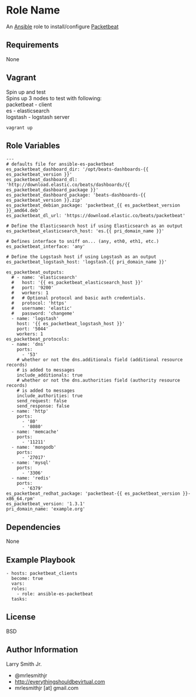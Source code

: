 Role Name
=========

An [Ansible] role to install/configure [Packetbeat]

Requirements
------------

None

Vagrant
-------
Spin up and test  
Spins up 3 nodes to test with following:  
packetbeat  - client  
es  - elasticsearch  
logstash  - logstash server  
```
vagrant up
```

Role Variables
--------------

```
---
# defaults file for ansible-es-packetbeat
es_packetbeat_dashboard_dir: '/opt/beats-dashboards-{{ es_packetbeat_version }}'
es_packetbeat_dashboard_dl: 'http://download.elastic.co/beats/dashboards/{{ es_packetbeat_dashboard_package }}'
es_packetbeat_dashboard_package: 'beats-dashboards-{{ es_packetbeat_version }}.zip'
es_packetbeat_debian_package: 'packetbeat_{{ es_packetbeat_version }}_amd64.deb'
es_packetbeat_dl_url: 'https://download.elastic.co/beats/packetbeat'

# Define the Elasticsearch host if using Elasticsearch as an output
es_packetbeat_elasticsearch_host: 'es.{{ pri_domain_name }}'

# Defines interface to sniff on... (any, eth0, eth1, etc.)
es_packetbeat_interface: 'any'

# Define the Logstash host if using Logstash as an output
es_packetbeat_logstash_host: 'logstash.{{ pri_domain_name }}'

es_packetbeat_outputs:
  # - name: 'elasticsearch'
  #   host: '{{ es_packetbeat_elasticsearch_host }}'
  #   port: '9200'
  #   workers: 1
  #   # Optional protocol and basic auth credentials.
  #   protocol: 'https'
  #   username: 'elastic'
  #   password: 'changeme'
  - name: 'logstash'
    host: '{{ es_packetbeat_logstash_host }}'
    port: '5044'
    workers: 1
es_packetbeat_protocols:
  - name: 'dns'
    ports:
      - '53'
    # whether or not the dns.additionals field (additional resource records)
    # is added to messages
    include_additionals: true
    # whether or not the dns.authorities field (authority resource records)
    # is added to messages
    include_authorities: true
    send_request: false
    send_response: false
  - name: 'http'
    ports:
      - '80'
      - '8080'
  - name: 'memcache'
    ports:
      - '11211'
  - name: 'mongodb'
    ports:
      - '27017'
  - name: 'mysql'
    ports:
      - '3306'
  - name: 'redis'
    ports:
      - '6379'
es_packetbeat_redhat_package: 'packetbeat-{{ es_packetbeat_version }}-x86_64.rpm'
es_packetbeat_version: '1.3.1'
pri_domain_name: 'example.org'
```

Dependencies
------------

None

Example Playbook
----------------

```
- hosts: packetbeat_clients
  become: true
  vars:
  roles:
    - role: ansible-es-packetbeat
  tasks:
```

License
-------

BSD

Author Information
------------------

Larry Smith Jr.
- @mrlesmithjr
- http://everythingshouldbevirtual.com
- mrlesmithjr [at] gmail.com

[Ansible]: <https://www.ansible.com>
[Packetbeat]: <https://www.elastic.co/products/beats/packetbeat>
